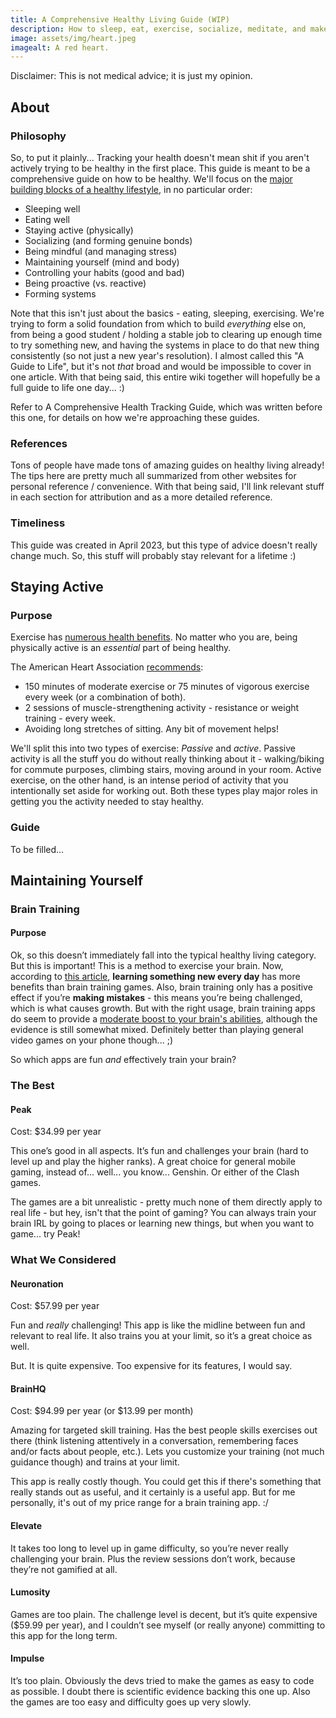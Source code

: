 ```yaml
---
title: A Comprehensive Healthy Living Guide (WIP)
description: How to sleep, eat, exercise, socialize, meditate, and make/break habits.
image: assets/img/heart.jpeg
imagealt: A red heart.
---
```


Disclaimer: This is not medical advice; it is just my opinion.

## About

### Philosophy

So, to put it plainly... Tracking your health doesn't mean shit if you aren't actively trying to be healthy in the first place. This guide is meant to be a comprehensive guide on how to be healthy. We'll focus on the [major building blocks of a healthy lifestyle](https://www.heart.org/en/healthy-living/healthy-lifestyle), in no particular order:

 - Sleeping well
 - Eating well
 - Staying active (physically)
 - Socializing (and forming genuine bonds)
 - Being mindful (and managing stress)
 - Maintaining yourself (mind and body)
 - Controlling your habits (good and bad)
 - Being proactive (vs. reactive)
 - Forming systems

Note that this isn't just about the basics - eating, sleeping, exercising. We're trying to form a solid foundation from which to build *everything* else on, from being a good student / holding a stable job to clearing up enough time to try something new, and having the systems in place to do that new thing consistently (so not just a new year's resolution). I almost called this "A Guide to Life", but it's not *that* broad and would be impossible to cover in one article. With that being said, this entire wiki together will hopefully be a full guide to life one day... :)

Refer to A Comprehensive Health Tracking Guide, which was written before this one, for details on how we're approaching these guides.

### References

Tons of people have made tons of amazing guides on healthy living already! The tips here are pretty much all summarized from other websites for personal reference / convenience. With that being said, I'll link relevant stuff in each section for attribution and as a more detailed reference.

### Timeliness

This guide was created in April 2023, but this type of advice doesn't really change much. So, this stuff will probably stay relevant for a lifetime :)

## Staying Active

### Purpose

Exercise has [numerous health benefits](https://www.healthline.com/nutrition/10-benefits-of-exercise). No matter who you are, being physically active is an *essential* part of being healthy.

The American Heart Association [recommends](https://www.heart.org/en/healthy-living/fitness/fitness-basics/aha-recs-for-physical-activity-in-adults):

 - 150 minutes of moderate exercise or 75 minutes of vigorous exercise every week (or a combination of both).
 - 2 sessions of muscle-strengthening activity - resistance or weight training - every week.
 - Avoiding long stretches of sitting. Any bit of movement helps!

We'll split this into two types of exercise: *Passive* and *active*. Passive activity is all the stuff you do without really thinking about it - walking/biking for commute purposes, climbing stairs, moving around in your room. Active exercise, on the other hand, is an intense period of activity that you intentionally set aside for working out. Both these types play major roles in getting you the activity needed to stay healthy.

### Guide

To be filled...

## Maintaining Yourself

### Brain Training

#### Purpose

Ok, so this doesn’t immediately fall into the typical healthy living category. But this is important! This is a method to exercise your brain. Now, according to [this article](https://www.realsimple.com/health/mind-mood/memory/brain-games-exercises), **learning something new every day** has more benefits than brain training games. Also, brain training only has a positive effect if you’re **making mistakes** - this means you’re being challenged, which is what causes growth. But with the right usage, brain training apps do seem to provide a [moderate boost to your brain's abilities](https://connect.mayoclinic.org/blog/take-charge-healthy-aging/newsfeed-post/qa-do-brain-training-apps-work/), although the evidence is still somewhat mixed. Definitely better than playing general video games on your phone though... ;)

So which apps are fun *and* effectively train your brain?

### The Best

#### Peak

Cost: $34.99 per year

This one’s good in all aspects. It’s fun and challenges your brain (hard to level up and play the higher ranks). A great choice for general mobile gaming, instead of... well... you know... Genshin. Or either of the Clash games.

The games are a bit unrealistic - pretty much none of them directly apply to real life - but hey, isn't that the point of gaming? You can always train your brain IRL by going to places or learning new things, but when you want to game... try Peak!

### What We Considered

#### Neuronation

Cost: $57.99 per year

Fun and *really* challenging! This app is like the midline between fun and relevant to real life. It also trains you at your limit, so it’s a great choice as well.

But. It is quite expensive. Too expensive for its features, I would say.

#### BrainHQ

Cost: $94.99 per year (or $13.99 per month)

Amazing for targeted skill training. Has the best people skills exercises out there (think listening attentively in a conversation, remembering faces and/or facts about people, etc.). Lets you customize your training (not much guidance though) and trains at your limit.

This app is really costly though. You could get this if there's something that really stands out as useful, and it certainly is a useful app. But for me personally, it's out of my price range for a brain training app. :/

#### Elevate

It takes too long to level up in game difficulty, so you’re never really challenging your brain. Plus the review sessions don’t work, because they’re not gamified at all.

#### Lumosity

Games are too plain. The challenge level is decent, but it’s quite expensive ($59.99 per year), and I couldn’t see myself (or really anyone) committing to this app for the long term.

#### Impulse

It’s too plain. Obviously the devs tried to make the games as easy to code as possible. I doubt there is scientific evidence backing this one up. Also the games are too easy and difficulty goes up very slowly.
